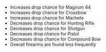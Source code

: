 - Increases drop chance for Magnum 44
- Increases drop chance for Crossbow
- Increases drop chance for Machete
- Decreases drop chance for Hunting Rifle
- Decreases drop chance for Shotgun
- Decreases drop chance for Pistol
- Decreases drop chance for Compound Bow
- Overall firearms are found less frequently
